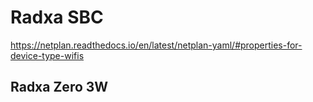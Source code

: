 # Radxa SBC
https://netplan.readthedocs.io/en/latest/netplan-yaml/#properties-for-device-type-wifis
## Radxa Zero 3W
